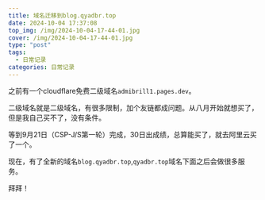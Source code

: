 ```yaml
---
title: 域名迁移到blog.qyadbr.top
date: 2024-10-04 17:37:08
top_img: /img/2024-10-04-17-44-01.jpg
cover: /img/2024-10-04-17-44-01.jpg
type: "post"
tags: 
  - 日常记录
categories: 日常记录
---
```


之前有一个cloudflare免费二级域名`admibrill1.pages.dev`。

二级域名就是二级域名，有很多限制，加个友链都成问题。从八月开始就想买了，但是我自己买不了，没有条件。

等到9月21日（CSP-J/S第一轮）完成，30日出成绩，总算能买了，就去阿里云买了一个。

现在，有了全新的域名`blog.qyadbr.top`,`qyadbr.top`域名下面之后会做很多服务。

拜拜！



